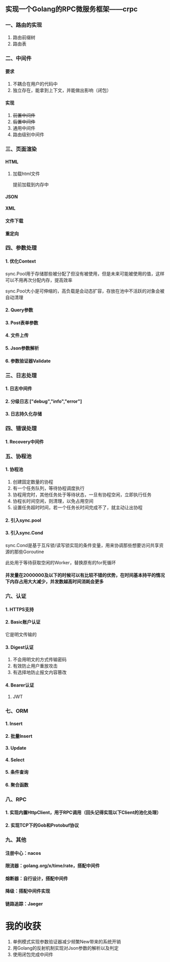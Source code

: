 ## 实现一个Golang的RPC微服务框架——crpc
### 一、路由的实现

1. 路由前缀树
2. 路由表

### 二、中间件

#### 要求

1. 不耦合在用户的代码中
2. 独立存在，能拿到上下文，并能做出影响（闭包）

#### 实现

1. ~~前置中间件~~
2. ~~后置中间件~~
3. 通用中间件
4. 路由级别中间件

### 三、页面渲染

#### HTML
1. 加载html文件

   提前加载到内存中
#### JSON
#### XML
#### 文件下载
#### 重定向

### 四、参数处理
#### 1. 优化Context
sync.Pool用于存储那些被分配了但没有被使用，但是未来可能被使用的值，这样可以不用再次分配内存，提高效率

sync.Pool大小是可伸缩的，高负载是会动态扩容，存放在池中不活跃的对象会被自动清理
#### 2. Query参数
#### 3. Post表单参数
#### 4. 文件上传
#### 5. Json参数解析
#### 6. 参数验证器Validate
### 三、日志处理
#### 1. 日志中间件
#### 2. 分级日志 ["debug","info","error"]
#### 3. 日志持久化存储
### 四、错误处理
#### 1. Recovery中间件
### 五、协程池
#### 1. 协程池
1. 创建固定数量的协程
2. 有一个任务队列，等待协程调度执行
3. 协程用完时，其他任务处于等待状态，一旦有协程空闲，立即执行任务
4. 协程长时间空闲，则清理，以免占用空间
5. 设置任务超时时间，若一个任务长时间完成不了，就主动让出协程
#### 2. 引入sync.pool
#### 3. 引入sync.Cond
sync.Cond是基于互斥锁/读写锁实现的条件变量，用来协调那些想要访问共享资源的那些Goroutine

此处用于等待获取空闲的Worker，替换原有的for死循环

#### 并发量在2000000及以下的时候可以有比较不错的优势，在时间基本持平的情况下内存占用大大减少，并发数越高时间消耗会更多
### 六、认证
#### 1. HTTPS支持
#### 2. Basic账户认证
它是明文传输的
#### 3. Digest认证
1. 不会用明文的方式传输密码
2. 有效防止用户重放攻击
3. 有选择地防止报文内容篡改
#### 4. Bearer认证
1. JWT

### 七、ORM
#### 1. Insert
#### 2. 批量Insert
#### 3. Update
#### 4. Select
#### 5. 条件查询
#### 6. 聚合函数

### 八、RPC
#### 1. 实现内置HttpClient，用于RPC调用（回头记得实现以下Client的池化处理）
#### 2. 实现TCP下的Gob和Protobuf协议

### 九、其他
#### 注册中心：nacos
#### 限流器：golang.org/x/time/rate，搭配中间件
#### 熔断器：自行设计，搭配中间件
#### 降级：搭配中间件实现
#### 链路追踪：Jaeger






# 我的收获
1. 单例模式实现参数验证器减少频繁New带来的系统开销
2. 用Golang的反射机制实现对Json参数的解析以及判定
3. 使用闭包完成中间件
